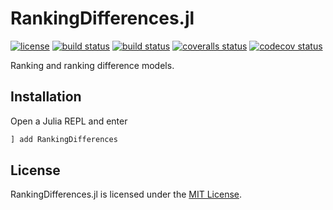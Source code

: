 # RankingDifferences.jl

[![license](https://img.shields.io/badge/license-MIT-blue.svg)](https://github.com/laschuet/RankingDifferences.jl/blob/master/LICENSE.txt)
[![build status](https://travis-ci.com/laschuet/RankingDifferences.jl.svg?branch=master)](https://travis-ci.com/laschuet/RankingDifferences.jl)
[![build status](https://ci.appveyor.com/api/projects/status/000lbbgwqloh8qiw/branch/master?svg=true)](https://ci.appveyor.com/project/laschuet/rankingdifferences-jl/branch/master)
[![coveralls status](https://coveralls.io/repos/github/laschuet/RankingDifferences.jl/badge.svg?branch=master)](https://coveralls.io/github/laschuet/RankingDifferences.jl?branch=master)
[![codecov status](https://codecov.io/gh/laschuet/RankingDifferences.jl/branch/master/graph/badge.svg)](https://codecov.io/gh/laschuet/RankingDifferences.jl)

Ranking and ranking difference models.

## Installation

Open a Julia REPL and enter

```julia
] add RankingDifferences
```

## License

RankingDifferences.jl is licensed under the [MIT License](./LICENSE.txt).
